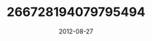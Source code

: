 ---
title: "266728194079795494"
cover: "2012-08-27 07.28.20 266728194079795494_46248401"
photo: "2012-08-27 07.28.20 266728194079795494_46248401"
date: "2012-08-27"
type: "photo"
---